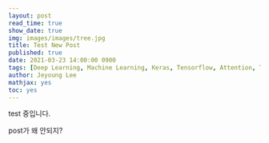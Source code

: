 ```yaml
---
layout: post
read_time: true
show_date: true
img: images/images/tree.jpg
title: Test New Post
published: true
date: 2021-03-23 14:00:00 0900
tags: [Deep Learning, Machine Learning, Keras, Tensorflow, Attention, Transformer, PersonalStudy]
author: Jeyoung Lee
mathjax: yes 
toc: yes 
---
```


test 중입니다.

post가 왜 안되지?


